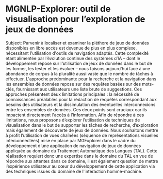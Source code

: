 <H1>MGNLP-Explorer: outil de visualisation pour l’exploration de jeux de données</H1>
Subject:	Parvenir à localiser et examiner la pléthore de jeux de données disponibles en libre accès est devenue de plus en plus complexe, nécessitant l'utilisation d'outils de navigation adaptés. Cette complexité étant alimentée par l’évolution continue des systèmes d’IA – dont le développement repose sur l'utilisation de jeux de données dans le but de les former, les tester et les évaluer – nous faisons aujourd’hui face à une abondance de corpus à la pluralité aussi vaste que le nombre de tâches à effectuer. L'approche prédominante pour la recherche et la navigation dans les ensembles de données repose sur des requêtes basées sur des mots-clés, fournissant aux utilisateurs une liste brute de suggestions. Ces approches présentent deux limitations principales : la nécessité de connaissances préalables pour la rédaction de requêtes correspondant aux besoins des utilisateurs et la dissimulation des éventuelles interconnexions entre les ensembles de données. Ces deux points sont cruciaux car ils impactent directement l'accès à l’information. Afin de répondre à ces limitations, nous proposons d’explorer l’utilisation de techniques de visualisation dans le but de supporter les tâches de recherche, d’exploration mais également de découverte de jeux de données.
Nous souhaitons mettre à profit l’utilisation de vues chaînées (séquence de représentations visuelles interconnectées) mise en place par MGExplorer dans le cadre du développement d’une application de navigation de jeux de données appliquée au domaine du Traitement Automatique des Langues (TAL). Cette réalisation requiert donc une expertise dans le domaine du TAL en vue de répondre aux attentes dans ce domaine, il est également question de mettre l’expérience utilisateur au cœur du développement de cette application via des techniques issues du domaine de l'interaction homme-machine.
